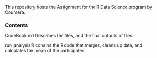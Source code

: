 
This repository hosts the Assignment for the R Data Science program by Coursera.


<h3>Contents</h3>

CodeBook.md Describes the files, and the final outputs of files.

run_analysis.R conains the R code that merges, cleans up data, and calculates the mean of the participates. 
